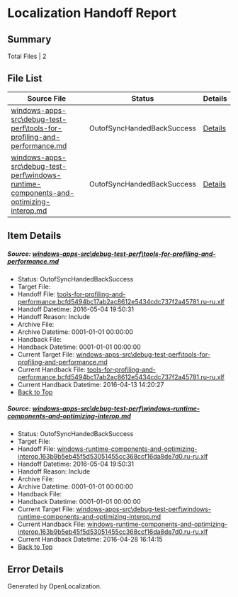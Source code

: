 # <a name='report-top'></a> Localization Handoff Report

## Summary
 Total Files | 2

## File List
 Source File | Status | Details 
 ----------- | ------ | ------- 
 [windows-apps-src\debug-test-perf\tools-for-profiling-and-performance.md](https://github.com/Microsoft/windows-apps/blob/5bbd14fb53cae67bbb827f94e695b2703e07fc34/windows-apps-src/debug-test-perf/tools-for-profiling-and-performance.md) | OutofSyncHandedBackSuccess | [Details](#f7f9821be7d1423b2f89367bd20c09981eca24eb1976)
 [windows-apps-src\debug-test-perf\windows-runtime-components-and-optimizing-interop.md](https://github.com/Microsoft/windows-apps/blob/5c7a49558ed11f82b7afea1ea96271c45c2f9139/windows-apps-src/debug-test-perf/windows-runtime-components-and-optimizing-interop.md) | OutofSyncHandedBackSuccess | [Details](#b9300b3feb1e5229951f3e1ebe454b61ba8065ae1979)

## Item Details
##### <a name='f7f9821be7d1423b2f89367bd20c09981eca24eb1976'></a> Source: [windows-apps-src\debug-test-perf\tools-for-profiling-and-performance.md](https://github.com/Microsoft/windows-apps/blob/5bbd14fb53cae67bbb827f94e695b2703e07fc34/windows-apps-src/debug-test-perf/tools-for-profiling-and-performance.md)
* Status: OutofSyncHandedBackSuccess
* Target File: 
* Handoff File: [tools-for-profiling-and-performance.bcfd5494bc17ab2ac8612e5434cdc737f2a45781.ru-ru.xlf](https://github.com/Microsoft/WDG.handoff/blob/484c6fbe4085f5f03f556555fe7f92fed4e8cd97/ol-handoff/Microsoft/windows-apps.ru-ru/master/tools-for-profiling-and-performance.bcfd5494bc17ab2ac8612e5434cdc737f2a45781.ru-ru.xlf)
* Handoff Datetime: 2016-05-04 19:50:31
* Handoff Reason: Include
* Archive File: 
* Archive Datetime: 0001-01-01 00:00:00
* Handback File: 
* Handback Datetime: 0001-01-01 00:00:00
* Current Target File: [windows-apps-src\debug-test-perf\tools-for-profiling-and-performance.md](https://github.com/Microsoft/windows-apps.ru-ru/blob/f26386d3135de516fc39f61f2da69e395c788cc7/windows-apps-src/debug-test-perf/tools-for-profiling-and-performance.md)
* Current Handback File: [tools-for-profiling-and-performance.bcfd5494bc17ab2ac8612e5434cdc737f2a45781.ru-ru.xlf](https://github.com/Microsoft/WDG.handback/blob/70ba6fffae7ef0d1dd38768f01d259194a3bb24a/ol-handback/Microsoft/windows-apps.ru-ru/master/tools-for-profiling-and-performance.bcfd5494bc17ab2ac8612e5434cdc737f2a45781.ru-ru.xlf)
* Current Handback Datetime: 2016-04-13 14:20:27
* [Back to Top](#report-top)

##### <a name='b9300b3feb1e5229951f3e1ebe454b61ba8065ae1979'></a> Source: [windows-apps-src\debug-test-perf\windows-runtime-components-and-optimizing-interop.md](https://github.com/Microsoft/windows-apps/blob/5c7a49558ed11f82b7afea1ea96271c45c2f9139/windows-apps-src/debug-test-perf/windows-runtime-components-and-optimizing-interop.md)
* Status: OutofSyncHandedBackSuccess
* Target File: 
* Handoff File: [windows-runtime-components-and-optimizing-interop.163b9b5eb45f5d53051455cc368ccf16da8de7d0.ru-ru.xlf](https://github.com/Microsoft/WDG.handoff/blob/484c6fbe4085f5f03f556555fe7f92fed4e8cd97/ol-handoff/Microsoft/windows-apps.ru-ru/master/windows-runtime-components-and-optimizing-interop.163b9b5eb45f5d53051455cc368ccf16da8de7d0.ru-ru.xlf)
* Handoff Datetime: 2016-05-04 19:50:31
* Handoff Reason: Include
* Archive File: 
* Archive Datetime: 0001-01-01 00:00:00
* Handback File: 
* Handback Datetime: 0001-01-01 00:00:00
* Current Target File: [windows-apps-src\debug-test-perf\windows-runtime-components-and-optimizing-interop.md](https://github.com/Microsoft/windows-apps.ru-ru/blob/619d87eef5cf4864a20bb60bed4b7ab44b4fb245/windows-apps-src/debug-test-perf/windows-runtime-components-and-optimizing-interop.md)
* Current Handback File: [windows-runtime-components-and-optimizing-interop.163b9b5eb45f5d53051455cc368ccf16da8de7d0.ru-ru.xlf](https://github.com/Microsoft/WDG.handback/blob/9b1301a45914bbb62b8802b66808db33701471e5/ol-handback/Microsoft/windows-apps.ru-ru/master/windows-runtime-components-and-optimizing-interop.163b9b5eb45f5d53051455cc368ccf16da8de7d0.ru-ru.xlf)
* Current Handback Datetime: 2016-04-28 16:14:15
* [Back to Top](#report-top)


## Error Details

Generated by OpenLocalization.
